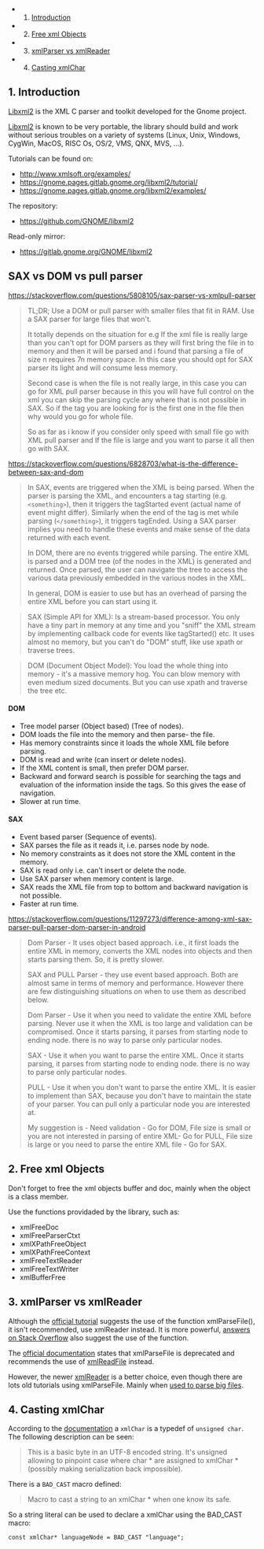 <!-- vscode-markdown-toc -->
* 1. [Introduction](#Introduction)
* 2. [Free xml Objects](#FreexmlObjects)
* 3. [xmlParser vs xmlReader](#xmlParservsxmlReader)
* 4. [Casting xmlChar](#CastingxmlChar)

<!-- vscode-markdown-toc-config
	numbering=true
	autoSave=true
	/vscode-markdown-toc-config -->
<!-- /vscode-markdown-toc -->

##  1. <a name='Introduction'></a>Introduction

[Libxml2](https://gnome.pages.gitlab.gnome.org/libxml2/devhelp/general.html) is the XML C parser and toolkit developed for the Gnome project.

[Libxml2](https://gitlab.gnome.org/GNOME/libxml2/-/wikis/home) is known to be very portable, the library should build and work without serious troubles on a variety of systems (Linux, Unix, Windows, CygWin, MacOS, RISC Os, OS/2, VMS, QNX, MVS, ...).

Tutorials can be found on:
- http://www.xmlsoft.org/examples/
- https://gnome.pages.gitlab.gnome.org/libxml2/tutorial/
- https://gnome.pages.gitlab.gnome.org/libxml2/examples/

The repository:
- https://github.com/GNOME/libxml2

Read-only mirror:
- https://gitlab.gnome.org/GNOME/libxml2

## SAX vs DOM vs pull parser


https://stackoverflow.com/questions/5808105/sax-parser-vs-xmlpull-parser

>TL;DR; Use a DOM or pull parser with smaller files that fit in RAM. Use a SAX parser for large files that won't. 
>
>It totally depends on the situation for e.g If the xml file is really large than you can't opt for DOM parsers as they will first bring the file in to memory and then it will be parsed and i found that parsing a file of size n requires 7n memory space. In this case you should opt for SAX parser its light and will consume less memory.
>
>Second case is when the file is not really large, in this case you can go for XML pull parser because in this you will have full control on the xml you can skip the parsing cycle any where that is not possible in SAX. So if the tag you are looking for is the first one in the file then why would you go for whole file.
>
>So as far as i know if you consider only speed with small file go with XML pull parser and If the file is large and you want to parse it all then go with SAX.

https://stackoverflow.com/questions/6828703/what-is-the-difference-between-sax-and-dom
> In SAX, events are triggered when the XML is being parsed. When the parser is parsing the XML, and encounters a tag starting (e.g. `<something>`), then it triggers the tagStarted event (actual name of event might differ). Similarly when the end of the tag is met while parsing (`</something>`), it triggers tagEnded. Using a SAX parser implies you need to handle these events and make sense of the data returned with each event.
> 
>In DOM, there are no events triggered while parsing. The entire XML is parsed and a DOM tree (of the nodes in the XML) is generated and returned. Once parsed, the user can navigate the tree to access the various data previously embedded in the various nodes in the XML.
>
>In general, DOM is easier to use but has an overhead of parsing the entire XML before you can start using it.


>SAX (Simple API for XML): Is a stream-based processor. You only have a tiny part in memory at any time and you "sniff" the XML stream by implementing callback code for events like tagStarted() etc. It uses almost no memory, but you can't do "DOM" stuff, like use xpath or traverse trees.

>DOM (Document Object Model): You load the whole thing into memory - it's a massive memory hog. You can blow memory with even medium sized documents. But you can use xpath and traverse the tree etc.

#### DOM

- Tree model parser (Object based) (Tree of nodes).
- DOM loads the file into the memory and then parse- the file.
- Has memory constraints since it loads the whole XML file before parsing.
- DOM is read and write (can insert or delete nodes).
- If the XML content is small, then prefer DOM parser.
- Backward and forward search is possible for searching the tags and evaluation of the information inside the tags. So this gives the ease of navigation.
- Slower at run time.

#### SAX

- Event based parser (Sequence of events).
- SAX parses the file as it reads it, i.e. parses node by node.
- No memory constraints as it does not store the XML content in the memory.
- SAX is read only i.e. can’t insert or delete the node.
- Use SAX parser when memory content is large.
- SAX reads the XML file from top to bottom and backward navigation is not possible.
- Faster at run time.

https://stackoverflow.com/questions/11297273/difference-among-xml-sax-parser-pull-parser-dom-parser-in-android

>Dom Parser - It uses object based approach. i.e., it first loads the entire XML in memory, converts the XML nodes into objects and then starts parsing them. So, it is pretty slower.
>
>SAX and PULL Parser - they use event based approach. Both are almost same in terms of memory and performance. However there are few distinguishing situations on when to use them as described below.
>
>Dom Parser - Use it when you need to validate the entire XML before parsing. Never use it when the XML is too large and validation can be compromised. Once it starts parsing, it parses from starting node to ending node. there is no way to parse only particular nodes.
>
>SAX - Use it when you want to parse the entire XML. Once it starts parsing, it parses from starting node to ending node. there is no way to parse only particular nodes.
>
>PULL - Use it when you don't want to parse the entire XML. It is easier to implement than SAX, because you don't have to maintain the state of your parser. You can pull only a particular node you are interested at.
>
>My suggestion is - Need validation - Go for DOM, File size is small or you are not interested in parsing of entire XML- Go for PULL, File size is large or you need to parse the entire XML file - Go for SAX.
##  2. <a name='FreexmlObjects'></a>Free xml Objects

Don't forget to free the xml objects buffer and doc, mainly when the object is a class member.

Use the functions providaded by the library, such as:
- xmlFreeDoc
- xmlFreeParserCtxt
- xmlXPathFreeObject 
- xmlXPathFreeContext 
- xmlFreeTextReader 
- xmlFreeTextWriter 
- xmlBufferFree 

##  3. <a name='xmlParservsxmlReader'></a>xmlParser vs xmlReader

Although the [official tutorial](https://gnome.pages.gitlab.gnome.org/libxml2/tutorial/index.html) suggests the use of the function xmlParseFile(), it isn't recommended, use xmlReader instead. It is more powerful, [answers on Stack Overflow](https://stackoverflow.com/questions/19315206/xmlparsefile-vs-xmlreadfile-libxml2) also suggest the use of the function.

The [official documentation](https://gnome.pages.gitlab.gnome.org/libxml2/devhelp/libxml2-parser.html#xmlParseFile) states that xmlParseFile is deprecated and recommends the use of [xmlReadFile](https://gnome.pages.gitlab.gnome.org/libxml2/devhelp/libxml2-parser.html#xmlReadFile) instead.

However, the newer [xmlReader](https://gnome.pages.gitlab.gnome.org/libxml2/devhelp/libxml2-xmlreader.html) is a better choice, even though there are lots old tutorials using xmlParseFile. Mainly when [used to parse big files](https://stackoverflow.com/a/23403898/7690982).


##  4. <a name='CastingxmlChar'></a>Casting xmlChar

According to the [documentation](https://gnome.pages.gitlab.gnome.org/libxml2/devhelp/libxml2-xmlstring.html#xmlChar) a `xmlChar` is a typedef of `unsigned char`. The following description can be seen:

>This is a basic byte in an UTF-8 encoded string. It's unsigned allowing to pinpoint case where char * are assigned to xmlChar * (possibly making serialization back impossible).

There is a `BAD_CAST` macro defined:

>Macro to cast a string to an xmlChar * when one know its safe.

So a string literal can be used to declare a xmlChar using the BAD_CAST macro:

`const xmlChar* languageNode = BAD_CAST "language";`

